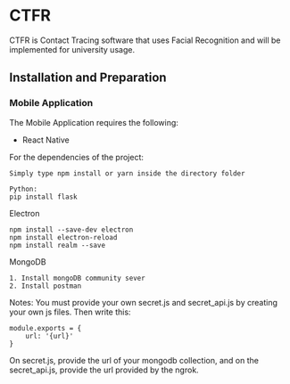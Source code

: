 # CTFR
CTFR is Contact Tracing software that uses Facial Recognition and will be implemented for university usage.

## Installation and Preparation
### Mobile Application
The Mobile Application requires the following:
* React Native

For the dependencies of the project:
```
Simply type npm install or yarn inside the directory folder

Python:
pip install flask
```

Electron
```
npm install --save-dev electron
npm install electron-reload
npm install realm --save
```

MongoDB 
```
1. Install mongoDB community sever
2. Install postman
```

Notes:
You must provide your own secret.js and secret_api.js by creating your own js files. Then write this:
```
module.exports = {
    url: '{url}'
}
```
On secret.js, provide the url of your mongodb collection, and on the secret_api.js, provide the url provided by the ngrok.
